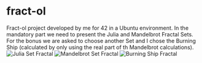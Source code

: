 # fract-ol 
Fract-ol project developed by me for 42 in a Ubuntu environment.
In the mandatory part we need to present the Julia and Mandelbrot Fractal Sets. For the bonus we are asked to choose another Set and I chose the Burning Ship (calculated by only using the real part of th Mandelbrot calculations).
![Julia Set Fractal](https://user-images.githubusercontent.com/53185699/212414778-16072951-224e-48be-bcec-8b60590ccc1e.png)
![Mandelbrot Set Fractal](https://user-images.githubusercontent.com/53185699/212414859-cf0b3d61-0881-4420-8696-48cc9569d244.png)
![Burning Ship Fractal](https://user-images.githubusercontent.com/53185699/212414692-fa75a51d-b250-4d30-a061-4fde8f8bbdf3.png)
